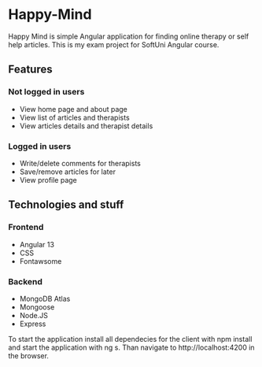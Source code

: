 # Happy-Mind

Happy Mind is simple Angular application for finding online therapy or self help articles. This is my exam project for SoftUni Angular course.

## Features

### Not logged in users

- View home page and about page
- View list of articles and therapists 
- View articles details and therapist details

### Logged in users

- Write/delete comments for therapists
- Save/remove articles for later
- View profile page

## Technologies and stuff

### Frontend

- Angular 13
- CSS
- Fontawsome

### Backend

- MongoDB Atlas
- Mongoose
- Node.JS
- Express

To start the application install all dependecies for the client with npm install and start the application with ng s. Than navigate to http://localhost:4200 in the browser.

